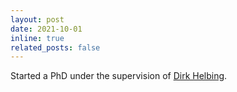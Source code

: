 ```yaml
---
layout: post
date: 2021-10-01
inline: true
related_posts: false
---
```


Started a PhD under the supervision of [Dirk Helbing](https://coss.ethz.ch/people/helbing.html).
